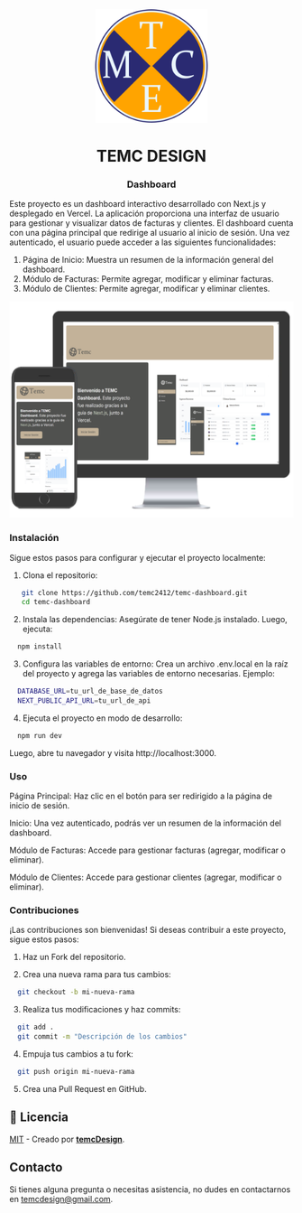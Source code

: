 <div align="center">
<img src="/public/logo.png" width="200px">
<h1>TEMC DESIGN</h1>
<h3>Dashboard</h3>
</div>

Este proyecto es un dashboard interactivo desarrollado con Next.js y desplegado en Vercel. La aplicación proporciona una interfaz de usuario para gestionar y visualizar datos de facturas y clientes. El dashboard cuenta con una página principal que redirige al usuario al inicio de sesión. Una vez autenticado, el usuario puede acceder a las siguientes funcionalidades:

1. Página de Inicio: Muestra un resumen de la información general del dashboard.
2. Módulo de Facturas: Permite agregar, modificar y eliminar facturas.
3. Módulo de Clientes: Permite agregar, modificar y eliminar clientes.

<img src="/public/hero-desktop.png">

### Instalación

Sigue estos pasos para configurar y ejecutar el proyecto localmente:

1. Clona el repositorio:

```bash
   git clone https://github.com/temc2412/temc-dashboard.git
   cd temc-dashboard
```

2. Instala las dependencias: Asegúrate de tener Node.js instalado. Luego, ejecuta:

```bash
  npm install
```

3. Configura las variables de entorno: Crea un archivo .env.local en la raíz del proyecto y agrega las variables de entorno necesarias. Ejemplo:

```bash
  DATABASE_URL=tu_url_de_base_de_datos
  NEXT_PUBLIC_API_URL=tu_url_de_api
```

4. Ejecuta el proyecto en modo de desarrollo:

```bash
  npm run dev
```

Luego, abre tu navegador y visita http://localhost:3000.

### Uso

Página Principal: Haz clic en el botón para ser redirigido a la página de inicio de sesión.

Inicio: Una vez autenticado, podrás ver un resumen de la información del dashboard.

Módulo de Facturas: Accede para gestionar facturas (agregar, modificar o eliminar).

Módulo de Clientes: Accede para gestionar clientes (agregar, modificar o eliminar).

### Contribuciones

¡Las contribuciones son bienvenidas! Si deseas contribuir a este proyecto, sigue estos pasos:

1. Haz un Fork del repositorio.

2. Crea una nueva rama para tus cambios:

```bash
  git checkout -b mi-nueva-rama
```

3. Realiza tus modificaciones y haz commits:

```bash
  git add .
  git commit -m "Descripción de los cambios"
```

4. Empuja tus cambios a tu fork:

```bash
  git push origin mi-nueva-rama
```

5. Crea una Pull Request en GitHub.

## 🔑 Licencia

[MIT](LICENSE.txt) - Creado por [**temcDesign**](https://temcdesign.github.io/portafolio/).

## Contacto

Si tienes alguna pregunta o necesitas asistencia, no dudes en contactarnos en temcdesign@gmail.com.

```

```
